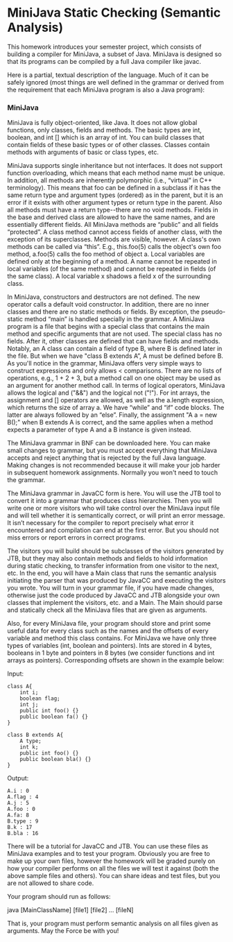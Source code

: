 # MiniJava Static Checking (Semantic Analysis)

This homework introduces your semester project, which consists of building a compiler for MiniJava, a subset of Java. MiniJava is designed so that its programs can be compiled by a full Java compiler like javac.

Here is a partial, textual description of the language. Much of it can be safely ignored (most things are well defined in the grammar or derived from the requirement that each MiniJava program is also a Java program):

### MiniJava

   MiniJava is fully object-oriented, like Java. It does not allow global functions, only classes, fields and methods. The basic types are int, boolean, and int [] which is an array of int. You can build classes that contain fields of these basic types or of other classes. Classes contain methods with arguments of basic or class types, etc.

   MiniJava supports single inheritance but not interfaces. It does not support function overloading, which means that each method name must be unique. In addition, all methods are inherently polymorphic (i.e., “virtual” in C++ terminology). This means that foo can be defined in a subclass if it has the same return type and argument types (ordered) as in the parent, but it is an error if it exists with other argument types or return type in the parent. Also all methods must have a return type--there are no void methods. Fields in the base and derived class are allowed to have the same names, and are essentially different fields.
   All MiniJava methods are “public” and all fields “protected”. A class method cannot access fields of another class, with the exception of its superclasses. Methods are visible, however. A class's own methods can be called via “this”. E.g., this.foo(5) calls the object's own foo method, a.foo(5) calls the foo method of object a. Local variables are defined only at the beginning of a method. A name cannot be repeated in local variables (of the same method) and cannot be repeated in fields (of the same class). A local variable x shadows a field x of the surrounding class.

   In MiniJava, constructors and destructors are not defined. The new operator calls a default void constructor. In addition, there are no inner classes and there are no static methods or fields. By exception, the pseudo-static method “main” is handled specially in the grammar. A MiniJava program is a file that begins with a special class that contains the main method and specific arguments that are not used. The special class has no fields. After it, other classes are defined that can have fields and methods.
    Notably, an A class can contain a field of type B, where B is defined later in the file. But when we have "class B extends A”, A must be defined before B. As you'll notice in the grammar, MiniJava offers very simple ways to construct expressions and only allows < comparisons. There are no lists of operations, e.g., 1 + 2 + 3, but a method call on one object may be used as an argument for another method call. In terms of logical operators, MiniJava allows the logical and ("&&") and the logical not ("!"). For int arrays, the assignment and [] operators are allowed, as well as the a.length expression, which returns the size of array a. We have “while” and “if” code blocks. The latter are always followed by an “else”. Finally, the assignment "A a = new B();" when B extends A is correct, and the same applies when a method expects a parameter of type A and a B instance is given instead.


The MiniJava grammar in BNF can be downloaded here. You can make small changes to grammar, but you must accept everything that MiniJava accepts and reject anything that is rejected by the full Java language. Making changes is not recommended because it will make your job harder in subsequent homework assignments. Normally you won't need to touch the grammar.

The MiniJava grammar in JavaCC form is here. You will use the JTB tool to convert it into a grammar that produces class hierarchies. Then you will write one or more visitors who will take control over the MiniJava input file and will tell whether it is semantically correct, or will print an error message. It isn’t necessary for the compiler to report precisely what error it encountered and compilation can end at the first error. But you should not miss errors or report errors in correct programs.

The visitors you will build should be subclasses of the visitors generated by JTB, but they may also contain methods and fields to hold information during static checking, to transfer information from one visitor to the next, etc. In the end, you will have a Main class that runs the semantic analysis initiating the parser that was produced by JavaCC and executing the visitors you wrote. You will turn in your grammar file, if you have made changes, otherwise just the code produced by JavaCC and JTB alongside your own classes that implement the visitors, etc. and a Main. The Main should parse and statically check all the MiniJava files that are given as arguments.

Also, for every MiniJava file, your program should store and print some useful data for every class such as the names and the offsets of every variable and method this class contains. For MiniJava we have only three types of variables (int, boolean and pointers). Ints are stored in 4 bytes, booleans in 1 byte and pointers in 8 bytes (we consider functions and int arrays as pointers). Corresponding offsets are shown in the example below:

Input:

    class A{
        int i;
        boolean flag;
        int j;
        public int foo() {}
        public boolean fa() {}
    }

    class B extends A{
        A type;
        int k;
        public int foo() {}
        public boolean bla() {}
    }

Output:

    A.i : 0
    A.flag : 4
    A.j : 5
    A.foo : 0
    A.fa: 8
    B.type : 9
    B.k : 17
    B.bla : 16

There will be a tutorial for JavaCC and JTB. You can use these files as MiniJava examples and to test your program. Obviously you are free to make up your own files, however the homework will be graded purely on how your compiler performs on all the files we will test it against (both the above sample files and others). You can share ideas and test files, but you are not allowed to share code.

Your program should run as follows:

java [MainClassName] [file1] [file2] ... [fileN]

That is, your program must perform semantic analysis on all files given as arguments. May the Force be with you!
